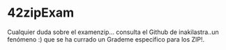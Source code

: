 # 42zipExam

Cualquier duda sobre el examenzip... consulta el Github de inakilastra..un fenómeno :) que se ha currado un Grademe especifico para los ZIP!.
